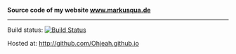 
**Source code of my website www.markusqua.de**

---

Build status: [![Build Status](https://travis-ci.org/Ohjeah/ohjeah.github.io-source.svg?branch=master)](https://travis-ci.org/Ohjeah/ohjeah.github.io-source)

Hosted at: http://github.com/Ohjeah.github.io
